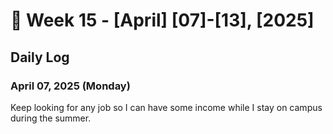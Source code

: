 # 📅 Week 15 - [April] [07]-[13], [2025]

## Daily Log  

### April 07, 2025 (Monday)

Keep looking for any job so I can have some income while I stay on campus during the summer.

